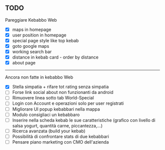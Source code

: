 ## TODO
Pareggiare Kebabbo Web
- [x] maps in homepage
- [x] user position in homepage
- [x] special page style like top kebab
- [x] goto google maps
- [x] working search bar
- [x] distance in kebab card - order by distance
- [x] about page

---

Ancora non fatte in kebabbo Web
- [x] Stella simpatia + rifare tot rating senza simpatia
- [ ] Forse link social about non funzionanti da android
- [ ] Rimuovere linea sotto tab World-Special
- [ ] Login con Account e operazioni solo per user registrati
- [ ] Migliorare UI popup kebabbari nella mappa
- [ ] Modulo consigliaci un kebabbaro
- [ ] Inserire nella scheda kebab le sue caratteristiche (grafico con livello di salsa yogurt, quantità carne, piccantezza,...)
- [ ] Ricerca avanzata (build your kebab)
- [ ] Possibilità di confrontare stats di due kebabbari
- [ ] Pensare piano marketing con CMO dell'azienda